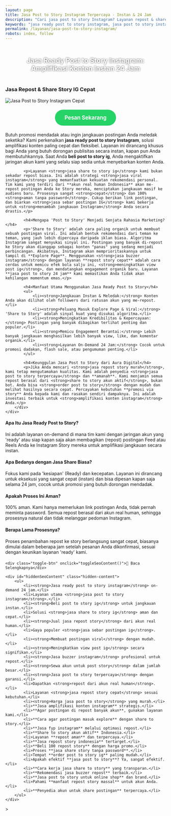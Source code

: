 ```yaml
---
layout: page
title: Jasa Post to Story Instagram Terpercaya - Instan & 24 Jam
description: "Cari jasa post to story Instagram? Layanan repost & share to story IG dari ratusan akun real untuk membuat konten viral. Jasa buzzer terpercaya untuk menambah jangkauan postingan."
keywords: "jasa ready post to story instagram, jasa post to story instagram, jasa share to story ig, jasa repost story instagram, beli post to story ig, jasa sebar postingan ig, jasa viral instagram, menambah jangkauan postingan, meningkatkan view post ig, agar postingan di repost banyak akun, cara agar postingan masuk explore, jasa fyp instagram, jasa amplifikasi konten instagram, jasa buzzer instagram, sewa akun untuk post story, repost dari akun real human, share to story akun aktif, jasa post to story terpercaya, layanan repost aman, harga jasa post to story, jasa repost story murah"
permalink: /layanan/jasa-post-to-story-instagram/
robots: index, follow
---
```


<script type="application/ld+json">
{
  "@context": "https://schema.org",
  "@graph": [
    {
      "@type": "WebSite",
      "@id": "https://auradigital.id/#website",
      "url": "https://auradigital.id/",
      "name": "auradigital.id"
    },
    {
      "@type": "WebPage",
      "@id": "https://auradigital.id/layanan/jasa-post-to-story-instagram/#webpage",
      "url": "https://auradigital.id/layanan/jasa-post-to-story-instagram/",
      "name": "Jasa Ready Post to Story Instagram | Cepat & Terpercaya",
      "isPartOf": {
        "@id": "https://auradigital.id/#website"
      },
      "breadcrumb": {
        "@id": "https://auradigital.id/layanan/jasa-ready-post-to-story-instagram/#breadcrumb"
      },
      "description": "Butuh jasa post to story Instagram yang siap kapan saja? Layanan repost & share to story IG dari ratusan akun real untuk membuat konten viral dan menjangkau audiens baru secara instan."
    },
    {
      "@type": "Service",
      "name": "Jasa Ready Post to Story Instagram",
      "serviceType": "Social Media Marketing",
      "provider": {
        "@type": "WebSite",
        "name": "auradigital.id",
        "url": "https://auradigital.id/"
      },
      "areaServed": {
        "@type": "Country",
        "name": "Indonesia"
      },
      "description": "Jasa repost dan share postingan Instagram ke Story dari jaringan akun real dan aktif. Layanan on-demand untuk amplifikasi konten, meningkatkan jangkauan, dan membantu post menjadi viral."
    },
    {
      "@type": "Product",
      "name": "Paket Post to Story Instagram",
      "image": "https://raw.githubusercontent.com/AzkaAtta/azkaatta.github.io/main/image/jasa-post-to-story-instagram.webp",
      "description": "Beli paket repost ke Story Instagram. Dikerjakan oleh tim buzzer profesional untuk menyebarkan postingan Anda, meningkatkan view, dan memperbesar peluang masuk Explore Page.",
      "brand": {
        "@type": "Brand",
        "name": "auradigital.id"
      },
      "offers": {
        "@type": "Offer",
        "priceCurrency": "IDR",
        "price": "3000",
        "availability": "https://schema.org/InStock",
        "url": "https://auradigital.id/layanan/jasa-post-to-story-instagram/"
      }
    },
    {
      "@type": "BreadcrumbList",
      "@id": "https://auradigital.id/layanan/jasa-post-to-story-instagram/#breadcrumb",
      "itemListElement": [
        {
          "@type": "ListItem",
          "position": 1,
          "name": "Home",
          "item": "https://auradigital.id/"
        },
        {
          "@type": "ListItem",
          "position": 2,
          "name": "Layanan",
          "item": "https://auradigital.id/layanan/"
        },
        {
          "@type": "ListItem",
          "position": 3,
          "name": "Jasa Post to Story Instagram",
          "item": "https://auradigital.id/layanan/jasa-post-to-story-instagram/"
        }
      ]
    },
    {
      "@type": "FAQPage",
      "mainEntity": [
        {
          "@type": "Question",
          "name": "Apa itu Jasa Ready Post to Story Instagram?",
          "acceptedAnswer": {
            "@type": "Answer",
            "text": "Ini adalah layanan on-demand di mana tim kami dengan jaringan akun yang 'ready' atau siap kapan saja akan membagikan (repost) postingan Feed atau Reels Anda ke Instagram Story mereka untuk amplifikasi jangkauan."
          }
        },
        {
          "@type": "Question",
          "name": "Apa bedanya dengan Jasa Share biasa?",
          "acceptedAnswer": {
            "@type": "Answer",
            "text": "Fokus kami pada 'kesiapan' (Ready). Layanan ini dirancang untuk eksekusi yang sangat cepat dan bisa dipesan kapan saja (24 jam), cocok untuk promosi yang butuh dorongan instan."
          }
        },
        {
          "@type": "Question",
          "name": "Apakah prosesnya aman?",
          "acceptedAnswer": {
            "@type": "Answer",
            "text": "100% aman. Kami hanya memerlukan link postingan Anda, tidak pernah meminta password. Semua repost berasal dari akun real human, sehingga prosesnya natural dan tidak melanggar pedoman Instagram."
          }
        }
      ]
    }
  ]
}
</script>

<h2 style="text-align: center; color: #fff; text-shadow: 0 0 4px rgba(0,0,0,0.7); padding: 20px 15px;">
    Jasa Ready Post to Story Instagram: Amplifikasi Konten Instan 24 Jam
</h2>

<div class="jasa-top-komen-tiktok-container">
    <div class="service-card" id="jasa-post-to-story-instagram-card" onclick="toggleService(this)">
        <h3>Jasa Repost & Share Story IG Cepat</h3>
        <img src="https://raw.githubusercontent.com/AzkaAtta/azkaatta.github.io/main/image/jasa-post-to-story-instagram.webp" alt="Jasa Post to Story Instagram Cepat" style="max-width:100%; height:auto;" loading="lazy">
        <a href="https://wa.me/62895402343693?text=Halo,%20saya%20tertarik%20dengan%20Jasa%20Post%20to%20Story%20Instagram.%20Bisa%20info%20lebih%20lanjut?" target="_blank" class="whatsapp-button" style="display: block; width: fit-content; margin: 20px auto; padding: 15px 30px; background-color: #25D366; color: white; text-align: center; text-decoration: none; border-radius: 50px; font-size: 1.2em; font-weight: bold; transition: background-color 0.3s ease;">
            Pesan Sekarang
        </a>
        <div class="service-description">
            <p>Butuh promosi mendadak atau ingin jangkauan postingan Anda meledak seketika? Kami perkenalkan <strong>jasa ready post to story Instagram</strong>, solusi amplifikasi konten paling cepat dan fleksibel. Layanan ini dirancang khusus bagi Anda yang butuh dorongan publisitas secara instan, kapan pun Anda membutuhkannya. Saat Anda <strong>beli post to story ig</strong>, Anda mengaktifkan jaringan akun kami yang selalu siap sedia untuk menyebarkan konten Anda.</p>

            <p>Layanan <strong>jasa share to story ig</strong> kami bukan sekadar repost biasa. Ini adalah strategi <strong>jasa viral instagram</strong> yang memanfaatkan kekuatan rekomendasi personal. Tim kami yang terdiri dari **akun real human Indonesia** akan me-repost postingan Anda ke Story mereka, menciptakan jangkauan masif ke audiens baru. Prosesnya sangat <strong>cepat</strong> dan 100% <strong>aman tanpa password</strong>. Cukup berikan link postingan, dan biarkan <strong>jasa sebar postingan IG</strong> kami bekerja untuk <strong>menambah jangkauan Instagram</strong> Anda secara drastis.</p>

            <h4>Mengapa 'Post to Story' Menjadi Senjata Rahasia Marketing?</h4>
            <p>'Share to Story' adalah cara paling organik untuk membuat sebuah postingan viral. Ini adalah bentuk rekomendasi dari teman ke teman, yang jauh lebih dipercaya daripada iklan biasa. Algoritma Instagram sangat menyukai sinyal ini. Postingan yang banyak di-repost ke Story akan dianggap sebagai konten "panas" yang sedang menjadi perbincangan. Akibatnya, Instagram akan memprioritaskannya untuk tampil di **Explore Page**. Menggunakan <strong>jasa buzzer instagram</strong> dengan layanan **repost story cepat** adalah cara cerdas untuk memicu efek bola salju ini, <strong>meningkatkan view post ig</strong>, dan mendatangkan engagement organik baru. Layanan **jasa post to story 24 jam** kami memastikan Anda tidak akan kehilangan momentum emas.</p>

            <h4>Manfaat Utama Menggunakan Jasa Ready Post to Story</h4>
            <ul>
                <li><strong>Jangkauan Instan & Meledak:</strong> Konten Anda akan dilihat oleh followers dari ratusan akun yang me-repost.</li>
                <li><strong>Peluang Masuk Explore Page & Viral:</strong> 'Share to Story' adalah sinyal kuat yang disukai algoritma.</li>
                <li><strong>Meningkatkan Kredibilitas & Kepercayaan:</strong> Postingan yang banyak dibagikan terlihat penting dan populer.</li>
                <li><strong>Memicu Engagement Berantai:</strong> Lebih banyak jangkauan menghasilkan lebih banyak view, like, dan komentar organik.</li>
                <li><strong>Layanan On-Demand 24 Jam:</strong> Cocok untuk promosi dadakan, flash sale, atau pengumuman penting.</li>
            </ul>

            <h4>Keunggulan Jasa Post to Story dari Aura Digital</h4>
            <p>Jika Anda mencari <strong>jasa repost story murah</strong>, kami tetap mengutamakan kualitas. Kami adalah penyedia <strong>jasa post to story terpercaya</strong> dan **amanah**. Kami menjamin semua repost berasal dari <strong>share to story akun aktif</strong>, bukan bot. Anda bisa <strong>order post to story</strong> dengan mudah dan melihat hasilnya secara cepat. Percayakan kebutuhan **promosi via story** Anda kepada kami dan rasakan sendiri dampaknya. Ini adalah investasi terbaik untuk <strong>amplifikasi konten instagram</strong> Anda.</p>
        </div>
    </div>
</div>

<style>
  /* Struktur CSS Anda tidak diubah */
</style>

<div class="accordion">
  <div class="accordion-item">
    <div class="accordion-title"><h4>Apa Itu Jasa Ready Post to Story?</h4></div>
    <div class="accordion-content">
      Ini adalah layanan on-demand di mana tim kami dengan jaringan akun yang 'ready' atau siap kapan saja akan membagikan (repost) postingan Feed atau Reels Anda ke Instagram Story mereka untuk amplifikasi jangkauan secara instan.
    </div>
  </div>

  <div class="accordion-item">
    <div class="accordion-title"><h4>Apa Bedanya dengan Jasa Share Biasa?</h4></div>
    <div class="accordion-content">
      Fokus kami pada 'kesiapan' (Ready) dan kecepatan. Layanan ini dirancang untuk eksekusi yang sangat cepat (instan) dan bisa dipesan kapan saja selama 24 jam, cocok untuk promosi yang butuh dorongan mendadak.
    </div>
  </div>

  <div class="accordion-item">
    <div class="accordion-title"><h4>Apakah Proses Ini Aman?</h4></div>
    <div class="accordion-content">
      100% aman. Kami hanya memerlukan link postingan Anda, tidak pernah meminta password. Semua repost berasal dari akun real human, sehingga prosesnya natural dan tidak melanggar pedoman Instagram.
    </div>
  </div>
  
  <div class="accordion-item">
    <div class="accordion-title"><h4>Berapa Lama Prosesnya?</h4></div>
    <div class="accordion-content">
      Proses penambahan repost ke story berlangsung sangat cepat, biasanya dimulai dalam beberapa jam setelah pesanan Anda dikonfirmasi, sesuai dengan keunikan layanan 'ready' kami.
    </div>
  </div>
</div>

<script>
  // Struktur JS Anda tidak diubah
</script>


<style>
  /* Struktur CSS Anda tidak diubah */
</style>

<div class="toggle-container">

    <div class="toggle-btn" onclick="toggleSeoContent()">📌 Baca Selengkapnya</div>
    
    <div id="hiddenSeoContent" class="hidden-content">
        <ul>
            <li><strong>Jasa ready post to story instagram</strong> on-demand 24 jam.</li>
            <li>Layanan utama <strong>jasa post to story instagram</strong>.</li>
            <li><strong>Beli post to story ig</strong> untuk jangkauan instan.</li>
            <li>Solusi <strong>jasa share to story ig</strong> aman dan cepat.</li>
            <li><strong>Jual jasa repost story</strong> dari akun real human.</li>
            <li>Gaya populer <strong>jasa sebar postingan ig</strong>.</li>
            <li><strong>Membuat postingan viral</strong> dengan mudah.</li>
            <li><strong>Meningkatkan view post ig</strong> secara signifikan.</li>
            <li><strong>Jasa buzzer instagram</strong> profesional untuk repost.</li>
            <li><strong>Sewa akun untuk post story</strong> dalam jumlah besar.</li>
            <li><strong>Jasa post to story terpercaya</strong> dengan garansi.</li>
            <li>Dapatkan <strong>repost dari akun real human</strong>.</li>
            <li>Layanan <strong>jasa repost story cepat</strong> sesuai kebutuhan.</li>
            <li><strong>Harga jasa post to story</strong> yang murah.</li>
            <li>**Jasa amplifikasi konten instagram** strategis.</li>
            <li>**Agar postingan di repost banyak akun**, gunakan layanan kami.</li>
            <li>**Cara agar postingan masuk explore** dengan share to story.</li>
            <li>**Jasa fyp instagram** melalui optimasi repost.</li>
            <li>**Share to story akun aktif** Indonesia.</li>
            <li>Layanan **repost aman** dan terpercaya.</li>
            <li>**Jasa repost story indonesia** tertarget.</li>
            <li>**Beli 100 repost story** dengan harga promo.</li>
            <li>Proses **jasa share story tanpa password**.</li>
            <li>Tempat **order post to story ig** paling mudah.</li>
            <li>Apakah efektif **jasa post to story**? Ya, sangat efektif.</li>
            <li>**Cara kerja jasa share to story** yang transparan.</li>
            <li>**Rekomendasi jasa buzzer repost** terbaik.</li>
            <li>**Jasa post to story untuk online shop** dan brand.</li>
            <li>Pahami **manfaat repost story massal** untuk akun Anda.</li>
            <li>**Penyedia akun untuk share postingan** terpercaya.</li>
        </ul>
    </div>
</div>

<style>
    .toggle-container {
        margin-top: 20px; 
    }
    .toggle-btn {
        cursor: pointer;
        /* Warna tombol diubah agar kontras dengan background gelap */
        color: #67e8f9; /* Biru Cyan Terang */
        text-decoration: underline;
        display: inline-block;
        font-weight: bold;
        text-shadow: 0 1px 2px rgba(0,0,0,0.5);
    }
    .hidden-content {
        /* KUNCI #1: Konten disembunyikan di awal */
        display: none; 
        
        /* KUNCI #2: Style diubah menjadi transparan & teks putih */
        background: rgba(0, 0, 0, 0.25); /* Background semi-transparan gelap */
        backdrop-filter: blur(8px);
        color: #ffffff; /* Warna teks utama menjadi putih */
        border: 1px solid rgba(255, 255, 255, 0.15); /* Border efek kaca */
        
        margin-top: 15px;
        padding: 20px;
        border-radius: 12px;
        text-shadow: 0 1px 2px rgba(0,0,0,0.5); /* Bayangan agar teks mudah dibaca */
    }
    .hidden-content ul {
        margin: 0;
        padding-left: 20px;
    }
    .hidden-content li {
        margin-bottom: 8px;
    }
    .hidden-content strong {
        color: #93c5fd; /* Warna biru muda untuk keyword */
    }
</style>>

<script>
    function toggleSeoContent() {
        var content = document.getElementById("hiddenSeoContent");
        var button = document.querySelector(".toggle-btn");
        
        // Cek apakah konten sedang tersembunyi atau tidak
        if (content.style.display === "none" || content.style.display === "") {
            content.style.display = "block";
            button.textContent = "📌 Tutup Selengkapnya";
        } else {
            content.style.display = "none";
            button.textContent = "📌 Baca Selengkapnya";
        }
    }
</script>
<script>
    // Struktur JS Anda tidak diubah
</script>

